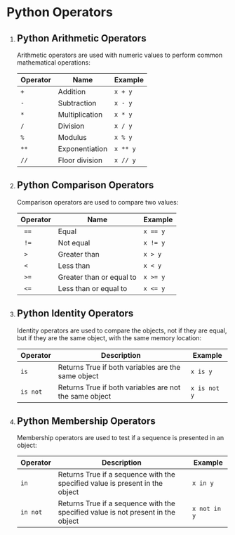 # Python Operators
<!DOCTYPE html>
<html>
<body>
    <ol>
        <li>
            <h2>Python Arithmetic Operators</h2>
            <p>Arithmetic operators are used with numeric values to perform common mathematical operations:</p>
            <table>
                <thead>
                    <tr>
                        <th>Operator</th>
                        <th>Name</th>
                        <th>Example</th>
                    </tr>
                </thead>
                <tbody>
                    <tr>
                        <td><code>+</code></td>
                        <td>Addition</td>
                        <td><code>x + y</code></td>
                    </tr>
                    <tr>
                        <td><code>-</code></td>
                        <td>Subtraction</td>
                        <td><code>x - y</code></td>
                    </tr>
                    <tr>
                        <td><code>*</code></td>
                        <td>Multiplication</td>
                        <td><code>x * y</code></td>
                    </tr>
                    <tr>
                        <td><code>/</code></td>
                        <td>Division</td>
                        <td><code>x / y</code></td>
                    </tr>
                    <tr>
                        <td><code>%</code></td>
                        <td>Modulus</td>
                        <td><code>x % y</code></td>
                    </tr>
                    <tr>
                        <td><code>**</code></td>
                        <td>Exponentiation</td>
                        <td><code>x ** y</code></td>
                    </tr>
                    <tr>
                        <td><code>//</code></td>
                        <td>Floor division</td>
                        <td><code>x // y</code></td>
                    </tr>
                </tbody>
            </table>
        </li>
        <li>
            <h2>Python Comparison Operators</h2>
            <p>Comparison operators are used to compare two values:</p>
            <table>
                <thead>
                    <tr>
                        <th>Operator</th>
                        <th>Name</th>
                        <th>Example</th>
                    </tr>
                </thead>
                <tbody>
                    <tr>
                        <td><code> == </code></td>
                        <td>Equal</td>
                        <td><code>x == y</code></td>
                    </tr>
                    <tr>
                        <td><code> != </code></td>
                        <td>Not equal</td>
                        <td><code>x != y</code></td>
                    </tr>
                    <tr>
                        <td><code> > </code></td>
                        <td>Greater than</td>
                        <td><code>x > y</code></td>
                    </tr>
                    <tr>
                        <td><code> < </code></td>
                        <td>Less than</td>
                        <td><code>x < y</code></td>
                    </tr>
                    <tr>
                        <td><code> >= </code></td>
                        <td>Greater than or equal to</td>
                        <td><code>x >= y</code></td>
                    </tr>
                    <tr>
                        <td><code> <= </code></td>
                        <td>Less than or equal to</td>
                        <td><code>x <= y</code></td>
                    </tr>
                </tbody>
            </table>
        </li>
        <li>
            <h2>Python Identity Operators</h2>
            <p>Identity operators are used to compare the objects, not if they are equal, but if they are the same object, with the same memory location:
            </p>
            <table>
                <thead>
                    <tr>
                        <th>Operator</th>
                        <th>Description</th>
                        <th>Example</th>
                    </tr>
                </thead>
                <tbody>
                    <tr>
                        <td><code>is</code></td>
                        <td>Returns True if both variables are the same object</td>
                        <td><code>x is y</code></td>
                    </tr>
                    <tr>
                        <td><code>is not</code></td>
                        <td>Returns True if both variables are not the same object</td>
                        <td><code>x is not y</code></td>
                    </tr>
                </tbody>
            </table>
        </li>
        <li>
            <h2>Python Membership Operators</h2>
            <p>Membership operators are used to test if a sequence is presented in an object:</p>
            <table>
                <thead>
                    <tr>
                        <th>Operator</th>
                        <th>Description</th>
                        <th>Example</th>
                    </tr>
                </thead>
                <tbody>
                    <tr>
                        <td><code>in</code></td>
                        <td>Returns True if a sequence with the specified value is present in the object</td>
                        <td><code>x in y</code></td>
                    </tr>
                    <tr>
                        <td><code>in not</code></td>
                        <td>Returns True if a sequence with the specified value is not present in the object</td>
                        <td><code>x not in y</code></td>
                    </tr>
                </tbody>
            </table>
        </li>
    </ol>
</body>
</html>
